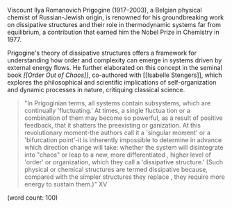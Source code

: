 Viscount Ilya Romanovich Prigogine (1917–2003), a Belgian physical chemist of Russian-Jewish origin, is renowned for his groundbreaking work on dissipative structures and their role in thermodynamic systems far from equilibrium, a contribution that earned him the Nobel Prize in Chemistry in 1977.

Prigogine's theory of dissipative structures offers a framework for understanding how order and complexity can emerge in systems driven by external energy flows. He further elaborated on this concept in the seminal book *[[Order Out of Chaos]]*, co-authored with [[Isabelle Stengers]], which explores the philosophical and scientific implications of self-organization and dynamic processes in nature, critiquing classical science.

> "In Prigoginian terms, all systems contain subsystems, which are continually 'fluctuating.' At times, a single fluctua­ tion or a combination of them may become so powerful, as a result of positive feedback, that it shatters the preexisting or­ ganization. At this revolutionary moment-the authors call it a 'singular moment' or a 'bifurcation point'-it is inherently impossible to determine in advance which direction change will take: whether the system will disintegrate into "chaos" or leap to a new, more differentiated , higher level of 'order' or organization, which they call a 'dissipative structure.' (Such physical or chemical structures are termed dissipative be­cause, compared with the simpler structures they replace , they require more energy to sustain them.)" XV

(word count: 100)